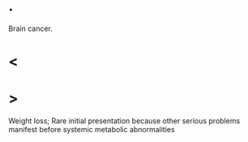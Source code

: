 # .

Brain cancer.

# <

# >

Weight loss; Rare initial presentation because other serious problems manifest before systemic metabolic abnormalities

